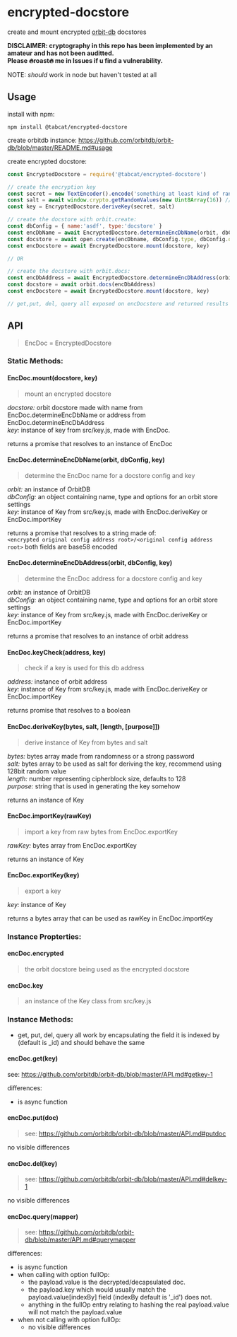 # encrypted-docstore
create and mount encrypted [orbit-db](https://github.com/orbitdb/orbit-db/) docstores

**DISCLAIMER: cryptography in this repo has been implemented by an amateur and has not been auditted. <br/>Please :fire:roast:fire: me in Issues if u find a vulnerability.**

NOTE: *should* work in node but haven't tested at all 

## Usage
install with npm:
```
npm install @tabcat/encrypted-docstore
```
create orbitdb instance: https://github.com/orbitdb/orbit-db/blob/master/README.md#usage

create encrypted docstore:
```javascript
const EncryptedDocstore = require('@tabcat/encrypted-docstore')

// create the encryption key
const secret = new TextEncoder().encode('something at least kind of random here') 
const salt = await window.crypto.getRandomValues(new Uint8Array(16)) // 128bit salt
const key = EncryptedDocstore.deriveKey(secret, salt)

// create the docstore with orbit.create:
const dbConfig = { name:'asdf', type:'docstore' }
const encDbName = await EncryptedDocstore.determineEncDbName(orbit, dbConfig, key)
const docstore = await open.create(encDbname, dbConfig.type, dbConfig.options)
const encDocstore = await EncryptedDocstore.mount(docstore, key)

// OR

// create the docstore with orbit.docs:
const encDbAddress = await EncryptedDocstore.determineEncDbAddress(orbit, dbConfig, key)
const docstore = await orbit.docs(encDbAddress)
const encDocstore = await EncryptedDocstore.mount(docstore, key)

// get,put, del, query all exposed on encDocstore and returned results should be identical to docstore methods

```

## API <br/>
>EncDoc = EncryptedDocstore 

### Static Methods:
#### EncDoc.mount(docstore, key)
>mount an encrypted docstore

*docstore:* orbit docstore made with name from EncDoc.determineEncDbName or address from EncDoc.determineEncDbAddress<br/>
*key:* instance of key from src/key.js, made with EncDoc.

returns a promise that resolves to an instance of EncDoc
#### EncDoc.determineEncDbName(orbit, dbConfig, key)
>determine the EncDoc name for a docstore config and key

*orbit:* an instance of OrbitDB<br/>
*dbConfig:* an object containing name, type and options for an orbit store settings<br/>
*key:* instance of Key from src/key.js, made with EncDoc.deriveKey or EncDoc.importKey<br/>

returns a promise that resolves to a string made of:<br/> 
`<encrypted original config address root>/<original config address root>` both fields are base58 encoded
#### EncDoc.determineEncDbAddress(orbit, dbConfig, key)
>determine the EncDoc address for a docstore config and key

*orbit:* an instance of OrbitDB<br/>
*dbConfig:* an object containing name, type and options for an orbit store settings<br/>
*key:* instance of Key from src/key.js, made with EncDoc.deriveKey or EncDoc.importKey<br/>

returns a promise that resolves to an instance of orbit address
#### EncDoc.keyCheck(address, key)
>check if a key is used for this db address 

*address:* instance of orbit address<br/>
*key:* instance of Key from src/key.js, made with EncDoc.deriveKey or EncDoc.importKey<br/>

returns promise that resolves to a boolean
#### EncDoc.deriveKey(bytes, salt, [length, [purpose]])
>derive instance of Key from bytes and salt

*bytes:* bytes array made from randomness or a strong password<br/>
*salt:* bytes array to be used as salt for deriving the key, recommend using 128bit random value<br/>
*length:* number representing cipherblock size, defaults to 128<br/>
*purpose:* string that is used in generating the key somehow<br/>

returns an instance of Key
#### EncDoc.importKey(rawKey)
>import a key from raw bytes from EncDoc.exportKey

*rawKey:* bytes array from EncDoc.exportKey

returns an instance of Key
#### EncDoc.exportKey(key)
>export a key

*key:* instance of Key

returns a bytes array that can be used as rawKey in EncDoc.importKey

### Instance Propterties:
#### encDoc.encrypted
> the orbit docstore being used as the encrypted docstore
#### encDoc.key
> an instance of the Key class from src/key.js

### Instance Methods:
  - get, put, del, query all work by encapsulating the field it is indexed by (default is \_id) and should behave the same
#### encDoc.get(key)
see: https://github.com/orbitdb/orbit-db/blob/master/API.md#getkey-1

differences:
  - is async function
#### encDoc.put(doc)
>see: https://github.com/orbitdb/orbit-db/blob/master/API.md#putdoc

no visible differences
#### encDoc.del(key)
>see: https://github.com/orbitdb/orbit-db/blob/master/API.md#delkey-1

no visible differences
#### encDoc.query(mapper)
>see: https://github.com/orbitdb/orbit-db/blob/master/API.md#querymapper

differences:
  - is async function
  - when calling with option fullOp: 
    + the payload.value is the decrypted/decapsulated doc. 
    + the payload.key which would usually match the payload.value[indexBy] field (indexBy default is '\_id')
    does not.
    + anything in the fullOp entry relating to hashing the real payload.value will not match the payload.value
  - when not calling with option fullOp:
    + no visible differences
